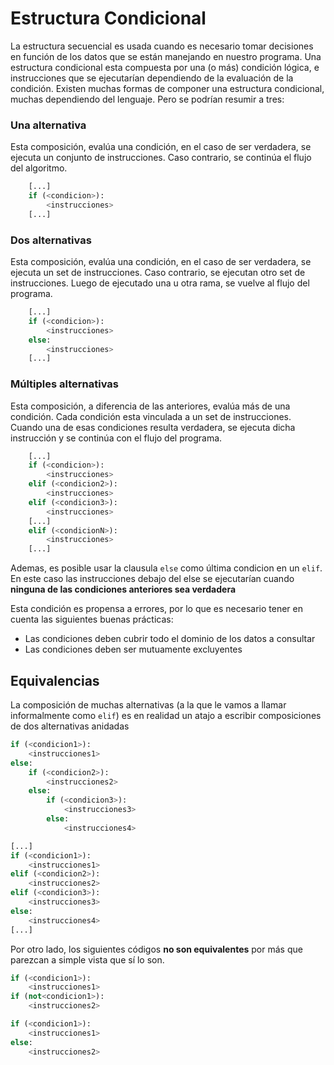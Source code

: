 # Estructura Condicional

La estructura secuencial es usada cuando es necesario tomar decisiones en función de los datos que se están manejando en nuestro programa. Una estructura condicional esta compuesta por una (o más) condición lógica, e instrucciones que se ejecutarían dependiendo de la evaluación de la condición. Existen muchas formas de componer una estructura condicional, muchas dependiendo del lenguaje. Pero se podrían resumir a tres:

### Una alternativa
Esta composición, evalúa una condición, en el caso de ser verdadera, se ejecuta un conjunto de instrucciones. Caso contrario, se continúa el flujo del algoritmo.
```py
    [...]
    if (<condicion>):
        <instrucciones>
    [...]
```

### Dos alternativas
Esta composición, evalúa una condición, en el caso de ser verdadera, se ejecuta un set de instrucciones. Caso contrario, se ejecutan otro set de instrucciones. Luego de ejecutado una u otra rama, se vuelve al flujo del programa.
```py
    [...]
    if (<condicion>):
        <instrucciones>
    else:
        <instrucciones>
    [...]
```

### Múltiples alternativas
Esta composición, a diferencia de las anteriores, evalúa más de una condición. Cada condición esta vinculada a un set de instrucciones. Cuando una de esas condiciones resulta verdadera, se ejecuta dicha instrucción y se continúa con el flujo del programa.
```py
    [...]
    if (<condicion>):
        <instrucciones>
    elif (<condicion2>):
        <instrucciones>
    elif (<condicion3>):
        <instrucciones>
    [...]
    elif (<condicionN>):
        <instrucciones>
    [...]

```

Ademas, es posible usar la clausula ```else``` como última condicion en un ```elif```. En este caso las instrucciones debajo del else se ejecutarían cuando **ninguna de las condiciones anteriores sea verdadera**


Esta condición es propensa a errores, por lo que es necesario tener en cuenta las siguientes buenas prácticas:
* Las condiciones deben cubrir todo el dominio de los datos a consultar
* Las condiciones deben ser mutuamente excluyentes

## Equivalencias
La composición de muchas alternativas (a la que le vamos a llamar informalmente como ```elif```) es en realidad un atajo a escribir composiciones de dos alternativas anidadas

```py
if (<condicion1>):
    <instrucciones1>
else:
    if (<condicion2>):
        <instrucciones2>
    else:
        if (<condicion3>):
            <instrucciones3>
        else:
            <instrucciones4>
```
```py
[...]
if (<condicion1>):
    <instrucciones1>
elif (<condicion2>):
    <instrucciones2>
elif (<condicion3>):
    <instrucciones3>
else:
    <instrucciones4>
[...]
```

Por otro lado, los siguientes códigos **no son equivalentes** por más que parezcan a simple vista que sí lo son.
```py
if (<condicion1>):
    <instrucciones1>
if (not<condicion1>):
    <instrucciones2>
```
```py
if (<condicion1>):
    <instrucciones1>
else:
    <instrucciones2>
```
